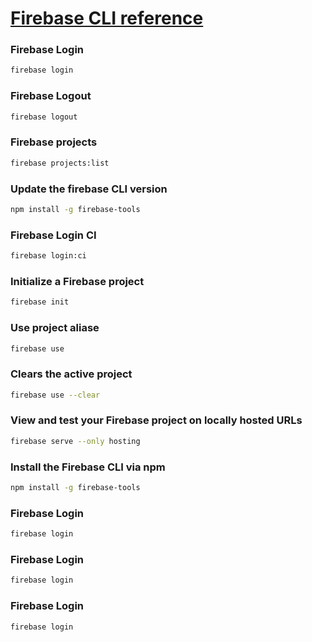 # [Firebase CLI reference](https://firebase.google.com/docs/cli)

### Firebase Login
``` bash
firebase login
```
### Firebase Logout
``` bash
firebase logout
```
### Firebase projects
``` bash
firebase projects:list
```
### Update the firebase CLI version
``` bash
npm install -g firebase-tools
```
### Firebase Login CI
``` bash
firebase login:ci
```
### Initialize a Firebase project
``` bash
firebase init
```
### Use project aliase
``` bash
firebase use
```



### Clears the active project
``` bash
firebase use --clear
```
###  View and test your Firebase project on locally hosted URLs
``` bash
firebase serve --only hosting
```
### Install the Firebase CLI via npm
``` bash
npm install -g firebase-tools
```
### Firebase Login
``` bash
firebase login
```
### Firebase Login
``` bash
firebase login
```
### Firebase Login
``` bash
firebase login
```
